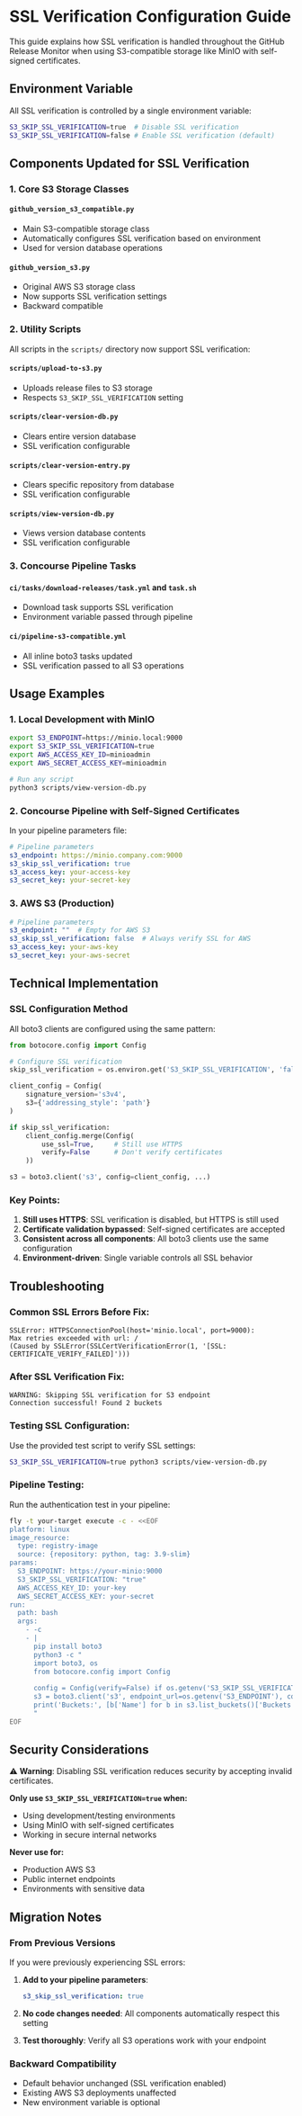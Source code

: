 # SSL Verification Configuration Guide

This guide explains how SSL verification is handled throughout the GitHub Release Monitor when using S3-compatible storage like MinIO with self-signed certificates.

## Environment Variable

All SSL verification is controlled by a single environment variable:

```bash
S3_SKIP_SSL_VERIFICATION=true  # Disable SSL verification
S3_SKIP_SSL_VERIFICATION=false # Enable SSL verification (default)
```

## Components Updated for SSL Verification

### 1. **Core S3 Storage Classes**

#### `github_version_s3_compatible.py`
- Main S3-compatible storage class
- Automatically configures SSL verification based on environment
- Used for version database operations

#### `github_version_s3.py`
- Original AWS S3 storage class
- Now supports SSL verification settings
- Backward compatible

### 2. **Utility Scripts**

All scripts in the `scripts/` directory now support SSL verification:

#### `scripts/upload-to-s3.py`
- Uploads release files to S3 storage
- Respects `S3_SKIP_SSL_VERIFICATION` setting

#### `scripts/clear-version-db.py`
- Clears entire version database
- SSL verification configurable

#### `scripts/clear-version-entry.py`
- Clears specific repository from database
- SSL verification configurable

#### `scripts/view-version-db.py`
- Views version database contents
- SSL verification configurable

### 3. **Concourse Pipeline Tasks**

#### `ci/tasks/download-releases/task.yml` and `task.sh`
- Download task supports SSL verification
- Environment variable passed through pipeline

#### `ci/pipeline-s3-compatible.yml`
- All inline boto3 tasks updated
- SSL verification passed to all S3 operations

## Usage Examples

### 1. **Local Development with MinIO**

```bash
export S3_ENDPOINT=https://minio.local:9000
export S3_SKIP_SSL_VERIFICATION=true
export AWS_ACCESS_KEY_ID=minioadmin
export AWS_SECRET_ACCESS_KEY=minioadmin

# Run any script
python3 scripts/view-version-db.py
```

### 2. **Concourse Pipeline with Self-Signed Certificates**

In your pipeline parameters file:

```yaml
# Pipeline parameters
s3_endpoint: https://minio.company.com:9000
s3_skip_ssl_verification: true
s3_access_key: your-access-key
s3_secret_key: your-secret-key
```

### 3. **AWS S3 (Production)**

```yaml
# Pipeline parameters
s3_endpoint: ""  # Empty for AWS S3
s3_skip_ssl_verification: false  # Always verify SSL for AWS
s3_access_key: your-aws-key
s3_secret_key: your-aws-secret
```

## Technical Implementation

### SSL Configuration Method

All boto3 clients are configured using the same pattern:

```python
from botocore.config import Config

# Configure SSL verification
skip_ssl_verification = os.environ.get('S3_SKIP_SSL_VERIFICATION', 'false').lower() == 'true'

client_config = Config(
    signature_version='s3v4',
    s3={'addressing_style': 'path'}
)

if skip_ssl_verification:
    client_config.merge(Config(
        use_ssl=True,     # Still use HTTPS
        verify=False      # Don't verify certificates
    ))

s3 = boto3.client('s3', config=client_config, ...)
```

### Key Points:

1. **Still uses HTTPS**: SSL verification is disabled, but HTTPS is still used
2. **Certificate validation bypassed**: Self-signed certificates are accepted
3. **Consistent across all components**: All boto3 clients use the same configuration
4. **Environment-driven**: Single variable controls all SSL behavior

## Troubleshooting

### Common SSL Errors Before Fix:

```
SSLError: HTTPSConnectionPool(host='minio.local', port=9000): 
Max retries exceeded with url: / 
(Caused by SSLError(SSLCertVerificationError(1, '[SSL: CERTIFICATE_VERIFY_FAILED]')))
```

### After SSL Verification Fix:

```
WARNING: Skipping SSL verification for S3 endpoint
Connection successful! Found 2 buckets
```

### Testing SSL Configuration:

Use the provided test script to verify SSL settings:

```bash
S3_SKIP_SSL_VERIFICATION=true python3 scripts/view-version-db.py
```

### Pipeline Testing:

Run the authentication test in your pipeline:

```bash
fly -t your-target execute -c - <<EOF
platform: linux
image_resource:
  type: registry-image
  source: {repository: python, tag: 3.9-slim}
params:
  S3_ENDPOINT: https://your-minio:9000
  S3_SKIP_SSL_VERIFICATION: "true"
  AWS_ACCESS_KEY_ID: your-key
  AWS_SECRET_ACCESS_KEY: your-secret
run:
  path: bash
  args:
    - -c
    - |
      pip install boto3
      python3 -c "
      import boto3, os
      from botocore.config import Config
      
      config = Config(verify=False) if os.getenv('S3_SKIP_SSL_VERIFICATION') == 'true' else Config()
      s3 = boto3.client('s3', endpoint_url=os.getenv('S3_ENDPOINT'), config=config)
      print('Buckets:', [b['Name'] for b in s3.list_buckets()['Buckets']])
      "
EOF
```

## Security Considerations

⚠️ **Warning**: Disabling SSL verification reduces security by accepting invalid certificates.

**Only use `S3_SKIP_SSL_VERIFICATION=true` when:**
- Using development/testing environments
- Using MinIO with self-signed certificates
- Working in secure internal networks

**Never use for:**
- Production AWS S3
- Public internet endpoints
- Environments with sensitive data

## Migration Notes

### From Previous Versions

If you were previously experiencing SSL errors:

1. **Add to your pipeline parameters**:
   ```yaml
   s3_skip_ssl_verification: true
   ```

2. **No code changes needed**: All components automatically respect this setting

3. **Test thoroughly**: Verify all S3 operations work with your endpoint

### Backward Compatibility

- Default behavior unchanged (SSL verification enabled)
- Existing AWS S3 deployments unaffected
- New environment variable is optional
